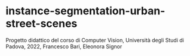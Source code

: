 # instance-segmentation-urban-street-scenes
Progetto didattico del corso di Computer Vision, Università degli Studi di Padova, 2022, Francesco Bari, Eleonora Signor
